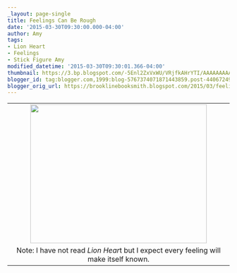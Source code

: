 ```yaml
---
_layout: page-single
title: Feelings Can Be Rough
date: '2015-03-30T09:30:00.000-04:00'
author: Amy
tags:
- Lion Heart
- Feelings
- Stick Figure Amy
modified_datetime: '2015-03-30T09:30:01.366-04:00'
thumbnail: https://3.bp.blogspot.com/-5Enl2ZxVxWU/VRjfkAHrYTI/AAAAAAAAAwI/FGuIp_iSHEs/s72-c/Feelings.jpg
blogger_id: tag:blogger.com,1999:blog-5767374071871443859.post-4406724991714699815
blogger_orig_url: https://brooklinebooksmith.blogspot.com/2015/03/feelings-can-be-rough.html
---
```


<div dir="ltr" style="text-align: left;" trbidi="on"><table align="center" cellpadding="0" cellspacing="0" class="tr-caption-container" style="margin-left: auto; margin-right: auto; text-align: center;"><tbody><tr><td style="text-align: center;"><a href="https://3.bp.blogspot.com/-5Enl2ZxVxWU/VRjfkAHrYTI/AAAAAAAAAwI/FGuIp_iSHEs/s1600/Feelings.jpg" imageanchor="1" style="margin-left: auto; margin-right: auto;"><img border="0" src="https://3.bp.blogspot.com/-5Enl2ZxVxWU/VRjfkAHrYTI/AAAAAAAAAwI/FGuIp_iSHEs/s1600/Feelings.jpg" height="315" width="400" /></a></td></tr><tr><td class="tr-caption" style="text-align: center;">Note: I have not read <i>Lion Hear</i>t but I expect every feeling will make itself known.</td></tr></tbody></table><br /></div>